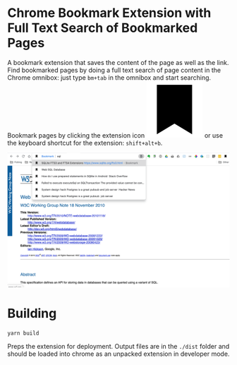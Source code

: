 # Chrome Bookmark Extension with Full Text Search of Bookmarked Pages

A bookmark extension that saves the content of the page as well as the link. Find bookmarked pages by doing a full text search of page content in the Chrome omnibox: just type `bm+tab` in the omnibox and start searching. Bookmark pages by clicking the extension icon ![icon](./src/icon.png) or use the keyboard shortcut for the extension: `shift+alt+b`.

![Screenshot](./screenshot.png)

# Building

```Shell
yarn build
```

Preps the extension for deployment. Output files are in the `./dist` folder and should be loaded into chrome as an unpacked extension in developer mode.
